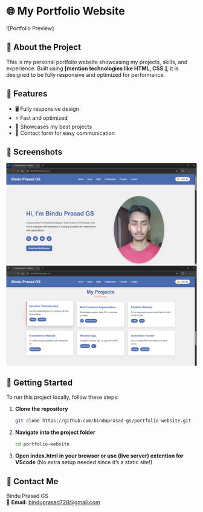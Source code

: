 # 🌐 My Portfolio Website

![Portfolio Preview]

## 🚀 About the Project
This is my personal portfolio website showcasing my projects, skills, and experience. Built using **[mention technologies like HTML, CSS.]**, it is designed to be fully responsive and optimized for performance.

## 🎨 Features
- 🖥️ Fully responsive design
- ⚡ Fast and optimized
- 📂 Showcases my best projects
- 📩 Contact form for easy communication

## 📸 Screenshots
![Home Page](screenshots/home.png)
![Projects Section](screenshots/projects.png)

## 🚀 Getting Started
To run this project locally, follow these steps:

1. **Clone the repository**
   ```bash
   git clone https://github.com/binduprasad-gs/portfolio-website.git

2. **Navigate into the project folder**
    ```bash
    cd portfolio-website

3. **Open index.html in your browser or use (live server) extention for VScode**
    (No extra setup needed since it’s a static site!)


## 📩 Contact Me

Bindu Prasad GS <br>
📧 **Email:** [binduprasad728@gmail.com](mailto:binduprasad728@gmail.com)  
